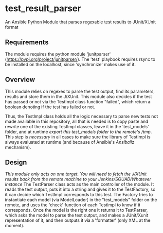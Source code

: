 # test_result_parser
An Ansible Python Module that parses regexable test results to JUnit/XUnit format

## Requirements
The module requires the python module 'junitparser' (https://pypi.org/project/junitparser/).
The 'test' playbook requires rsync to be installed on the localhost, since 'synchronize' makes use of it. 

## Overview

This module relies on regexes to parse the test output, find its parameters, results and store them in the J/XUnit.
This module also decides if the test has passed or not via the TestImpl class function "failed", which return a boolean denoting if the test has failed or not.

Thus, the TestImpl class holds all the logic necessary to parse new tests not made available in this repository, all that is needed is to copy paste and rewrite one of the existing TestImpl classes, leave it in the 'test_models' folder, and at runtime *export this test_models folder to the remote's /tmp*. This step is *necessary* in all cases to make sure the library of TestImpl is always evaluated at runtime (and because of Ansible's _Ansiballz_ mechanism).

## Design

*This module only acts on one target. You will need to fetch the J/XUnit results back from the remote machine to your Jenkins/SQUAD/Whatever instance*
The TestParser class acts as the main controller of the module. It reads the test output, puts it into a string and gives it to the TestFactory, so it can decide which TestImpl corresponds to this test.
The Factory tries to instantiate each model (via ModelLoader) in the "test_models" folder on the remote, and uses the 'check' function of each TestImpl to know if it corresponds.
Once the model is the right one it returns it to TestParser, which asks the model to parse the test output, and makes a JUnit/Xunit representation of it, and then outputs it via a 'formatter' (only XML at the moment).
